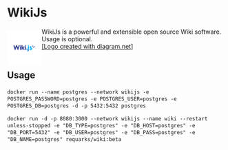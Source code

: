 # WikiJs
<img src="wikijs.png" alt="Raspberry Icon" align="left" height="80" width="80" vspace="6">

WikiJs is a powerful and extensible open source Wiki software.<br>
Usage is optional.<br>
[[Logo created with diagram.net]](https://app.diagrams.net/)<br><br>

## Usage

```
docker run --name postgres --network wikijs -e POSTGRES_PASSWORD=postgres -e POSTGRES_USER=postgres -e POSTGRES_DB=postgres -d -p 5432:5432 postgres
```

```
docker run -d -p 8080:3000 --network wikijs --name wiki --restart unless-stopped -e "DB_TYPE=postgres" -e "DB_HOST=postgres" -e "DB_PORT=5432" -e "DB_USER=postgres" -e "DB_PASS=postgres" -e "DB_NAME=postgres" requarks/wiki:beta
```
